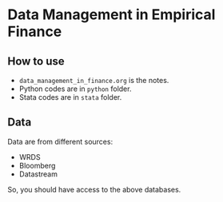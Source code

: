 # Data Management in Empirical Finance

## How to use
* `data_management_in_finance.org` is the notes.
* Python codes are in `python` folder.
* Stata codes are in `stata` folder.

## Data
Data are from different sources:
- WRDS
- Bloomberg
- Datastream

So, you should have access to the above databases.


